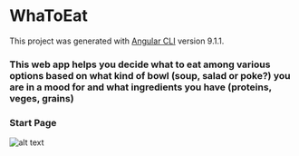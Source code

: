 # WhaToEat

This project was generated with [Angular CLI](https://github.com/angular/angular-cli) version 9.1.1.

### This web app helps you decide what to eat among various options based on what kind of bowl (soup, salad or poke?) you are in a mood for and what ingredients you have (proteins, veges, grains)

### Start Page
![alt text](https://github.com/joreeliu/WhatoEat/tree/master/screenshots/start.png)
